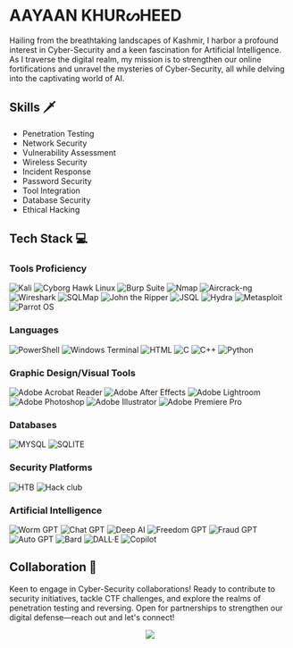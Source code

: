 



  
# <div align="left">  AAYAAN KHURᔕHEED
Hailing from the breathtaking landscapes of Kashmir, I harbor a profound interest in Cyber-Security and a keen fascination for Artificial Intelligence. As I traverse the digital realm, my mission is to strengthen our online fortifications and unravel the mysteries of Cyber-Security, all while delving into the captivating world of AI. <br>


## Skills 🗡
- Penetration Testing
- Network Security
- Vulnerability Assessment
- Wireless Security
- Incident Response
- Password Security
- Tool Integration
- Database Security
- Ethical Hacking

##  Tech Stack 💻
### Tools Proficiency
![Kali](https://img.shields.io/badge/Kali-268BEE?style=for-the-badge&logo=kalilinux&logoColor=white)
![Cyborg Hawk Linux](https://img.shields.io/badge/Cyborg_Hawk_Linux-005A8D?style=for-the-badge&logo=linux&logoColor=white)
![Burp Suite](https://img.shields.io/badge/Burp_Suite-FF5733?style=for-the-badge&logo=burpsuite&logoColor=white)
![Nmap](https://img.shields.io/badge/Nmap-4B0082?style=for-the-badge&logo=nmap&logoColor=white)
![Aircrack-ng](https://img.shields.io/badge/Aircrack-8E44AD?style=for-the-badge&logo=aircrack-ng&logoColor=white)
![Wireshark](https://img.shields.io/badge/Wireshark-1679A7?style=for-the-badge&logo=wireshark&logoColor=white)
![SQLMap](https://img.shields.io/badge/SQLMap-E74C3C?style=for-the-badge&logo=sqlmap&logoColor=white)
![John the Ripper](https://img.shields.io/badge/John_the_Ripper-3498DB?style=for-the-badge&logo=john-the-ripper&logoColor=white)
![JSQL](https://img.shields.io/badge/JSQL-4CAF50?style=for-the-badge&logo=java&logoColor=white)
![Hydra](https://img.shields.io/badge/Hydra-3498DB?style=for-the-badge&logo=hydra&logoColor=white)
![Metasploit](https://img.shields.io/badge/Metasploit-3498DB?style=for-the-badge&logo=metasploit&logoColor=white)
![Parrot OS](https://img.shields.io/badge/Parrot_OS-3498DB?style=for-the-badge&logo=parrot&logoColor=white)


###  Languages 
![PowerShell](https://img.shields.io/badge/PowerShell-%235391FE.svg?style=for-the-badge&logo=powershell&logoColor=white) 
![Windows Terminal](https://img.shields.io/badge/Windows%20Terminal-%234D4D4D.svg?style=for-the-badge&logo=windows-terminal&logoColor=white) 
![HTML](https://img.shields.io/badge/-HTML-000?style=for-the-badge&logo=html)
![C](https://img.shields.io/badge/C-000?style=for-the-badge&logo=c&logoColor=white)
![C++](https://img.shields.io/badge/C++-000?style=for-the-badge&logo=c++&logoColor=white)
![Python](https://img.shields.io/badge/Python-000?style=for-the-badge&logo=Python&logoColor=white)

### Graphic Design/Visual Tools 
![Adobe Acrobat Reader](https://img.shields.io/badge/Adobe%20Acrobat%20Reader-EC1C24.svg?style=flat&logo=Adobe%20Acrobat%20Reader&logoColor=white) 
![Adobe After Effects](https://img.shields.io/badge/Adobe%20After%20Effects-9999FF.svg?style=flat&logo=Adobe%20After%20Effects&logoColor=white)
![Adobe Lightroom](https://img.shields.io/badge/Adobe%20Lightroom-31A8FF.svg?style=flat&logo=Adobe%20Lightroom&logoColor=white) 
![Adobe Photoshop](https://img.shields.io/badge/adobe%20photoshop-%2331A8FF.svg?style=flat&logo=adobe%20photoshop&logoColor=white)
![Adobe Illustrator](https://img.shields.io/badge/adobe%20illustrator-%23FF9A00.svg?style=for-the-badge&logo=adobe%20illustrator&logoColor=white)
![Adobe Premiere Pro](https://img.shields.io/badge/Adobe%20Premiere%20Pro-9999FF.svg?style=flat&logo=Adobe%20Premiere%20Pro&logoColor=white)

### Databases
![MYSQL](https://img.shields.io/badge/-MYSQL-000?style=for-the-badge&logo=MYSQL) 
![SQLITE](https://img.shields.io/badge/-SQLITE-000?style=for-the-badge&logo=SQLITE)  


### Security Platforms 
![HTB](https://img.shields.io/badge/Hack%20The%20Box-9FEF00.svg?style=for-the-badge&logo=Hack-The-Box&logoColor=black)
![Hack club](https://img.shields.io/badge/Hack%20Club-EC3750.svg?style=for-the-badge&logo=Hack-Club&logoColor=white)

### Artificial Intelligence 
![Worm GPT](https://img.shields.io/badge/Worm_GPT-27AE60?style=for-the-badge&logo=worm&logoColor=white)
![Chat GPT](https://img.shields.io/badge/Chat_GPT-0088CC?style=for-the-badge&logo=chatbot&logoColor=white)
![Deep AI](https://img.shields.io/badge/Deep_AI-2ECC71?style=for-the-badge&logo=ai&logoColor=white)
![Freedom GPT](https://img.shields.io/badge/Freedom_GPT-E74C3C?style=for-the-badge&logo=freedom&logoColor=white)
![Fraud GPT](https://img.shields.io/badge/Fraud_GPT-3498DB?style=for-the-badge)
![Auto GPT](https://img.shields.io/badge/Auto_GPT-3498DB?style=for-the-badge)
![Bard](https://img.shields.io/badge/Bard-FFD700?style=for-the-badge&logo=music&logoColor=white)
![DALL·E](https://img.shields.io/badge/DALL·E-3498DB?style=for-the-badge)
![Copilot](https://img.shields.io/badge/Copilot-3498DB?style=for-the-badge&logo=github&logoColor=white)

## Collaboration 🔗
Keen to engage in Cyber-Security collaborations! Ready to contribute to security initiatives, tackle CTF challenges, and explore the realms of penetration testing and reversing. Open for partnerships to strengthen our digital defense—reach out and let's connect!


<div align="center">  
  <a href="https://visitcount.itsvg.in">
  <img src="https://visitcount.itsvg.in/api?id=ccyssn&label=Profile%20Peeks&color=12&icon=5&pretty=true" />
</a>
</div>






